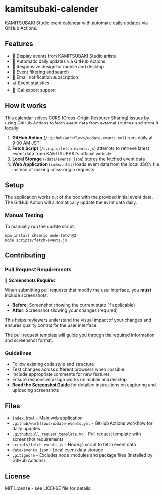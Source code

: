 # kamitsubaki-calender

KAMITSUBAKI Studio event calendar with automatic daily updates via GitHub Actions.

## Features

- 🌸 Display events from KAMITSUBAKI Studio artists
- 🔄 Automatic daily updates via GitHub Actions
- 📱 Responsive design for mobile and desktop
- 🎯 Event filtering and search
- 📧 Email notification subscription
- 📊 Event statistics
- 📅 iCal export support

## How it works

This calendar solves CORS (Cross-Origin Resource Sharing) issues by using GitHub Actions to fetch event data from external sources and store it locally:

1. **GitHub Action** (`/.github/workflows/update-events.yml`) runs daily at 9:00 AM JST
2. **Fetch Script** (`/scripts/fetch-events.js`) attempts to retrieve latest event data from KAMITSUBAKI's official website
3. **Local Storage** (`/data/events.json`) stores the fetched event data
4. **Web Application** (`index.html`) loads event data from the local JSON file instead of making cross-origin requests

## Setup

The application works out of the box with the provided initial event data. The GitHub Action will automatically update the event data daily.

### Manual Testing

To manually run the update script:

```bash
npm install cheerio node-fetch@2
node scripts/fetch-events.js
```

## Contributing

### Pull Request Requirements

**📸 Screenshots Required**

When submitting pull requests that modify the user interface, you **must** include screenshots:

- **Before**: Screenshot showing the current state (if applicable)
- **After**: Screenshot showing your changes (required)

This helps reviewers understand the visual impact of your changes and ensures quality control for the user interface.

The pull request template will guide you through the required information and screenshot format.

### Guidelines

- Follow existing code style and structure
- Test changes across different browsers when possible
- Include appropriate comments for new features
- Ensure responsive design works on mobile and desktop
- **Read the [Screenshot Guide](.github/SCREENSHOT_GUIDE.md)** for detailed instructions on capturing and uploading screenshots

## Files

- `index.html` - Main web application
- `.github/workflows/update-events.yml` - GitHub Actions workflow for daily updates  
- `.github/pull_request_template.md` - Pull request template with screenshot requirements
- `scripts/fetch-events.js` - Node.js script to fetch event data
- `data/events.json` - Local event data storage
- `.gitignore` - Excludes node_modules and package files (installed by GitHub Actions)

## License

MIT License - see LICENSE file for details.